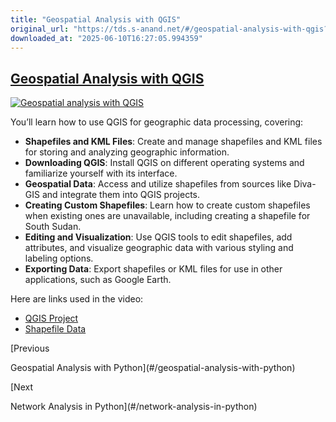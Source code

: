 ```yaml
---
title: "Geospatial Analysis with QGIS"
original_url: "https://tds.s-anand.net/#/geospatial-analysis-with-qgis?id=geospatial-analysis-with-qgis"
downloaded_at: "2025-06-10T16:27:05.994359"
---
```

[Geospatial Analysis with QGIS](#/geospatial-analysis-with-qgis?id=geospatial-analysis-with-qgis)
-------------------------------------------------------------------------------------------------

[![Geospatial analysis with QGIS](https://i.ytimg.com/vi_webp/tJhehs0o-ik/sddefault.webp)](https://youtu.be/tJhehs0o-ik)

You’ll learn how to use QGIS for geographic data processing, covering:

* **Shapefiles and KML Files**: Create and manage shapefiles and KML files for storing and analyzing geographic information.
* **Downloading QGIS**: Install QGIS on different operating systems and familiarize yourself with its interface.
* **Geospatial Data**: Access and utilize shapefiles from sources like Diva-GIS and integrate them into QGIS projects.
* **Creating Custom Shapefiles**: Learn how to create custom shapefiles when existing ones are unavailable, including creating a shapefile for South Sudan.
* **Editing and Visualization**: Use QGIS tools to edit shapefiles, add attributes, and visualize geographic data with various styling and labeling options.
* **Exporting Data**: Export shapefiles or KML files for use in other applications, such as Google Earth.

Here are links used in the video:

* [QGIS Project](https://www.qgis.org/en/site/)
* [Shapefile Data](https://www.diva-gis.org/gdata)

[Previous

Geospatial Analysis with Python](#/geospatial-analysis-with-python)

[Next

Network Analysis in Python](#/network-analysis-in-python)